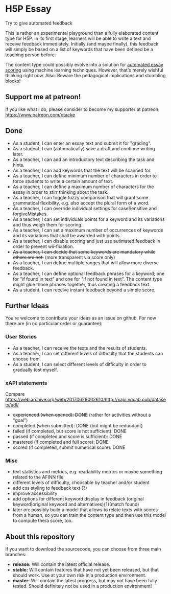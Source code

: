 H5P Essay
=========
Try to give automated feedback

This is rather an experimental playground than a fully elaborated content type for H5P. In its first stage, learners will be able to write a text and receive feedback immediately.
Initially (and maybe finally), this feedback will simply be based on a list of keywords that have been defined be a teaching person before.

The content type could possibly evolve into a solution for [automated essay scoring](https://en.wikipedia.org/wiki/Automated_essay_scoring) using machine learning techniques. However, that's merely wishful thinking right now. Also: Beware the pedagogical implications and stumbling blocks!

## Support me at patreon!
If you like what I do, please consider to become my supporter at patreon: https://www.patreon.com/otacke

## Done
- As a student, I can enter an essay text and submit it for "grading".
- As a student, I can (automatically) save a draft and continue writing later.
- As a teacher, I can add an introductory text describing the task and hints.
- As a teacher, I can add keywords that the text will be scanned for.
- As a teacher, I can define minimum number of characters in order to force students to write a certain amount of text.
- As a teacher, I can define a maximum number of characters for the essay in order to stirr thinking about the task.
- As a teacher, I can toggle fuzzy comparison that will grant some grammatical flexibility, e.g. also accept the plural form of a word.
- As a teacher, I can override individual settings for caseSensitive and forgiveMistakes.
- As a teacher, I can set individuals points for a keyword and its variations and thus weigh them for scoring.
- As a teacher, I can set a maximum number of occurrences of keywords and its variations that shall be awarded with points.
- As a teacher, I can disable scoring and just use autimated feedback in order to prevent wii-ficiation.
- ~~As a teacher, I can decide that some keywords are mandatory while others are not.~~ (more transparent via score only)
- As a teacher, I can define multiple ranges that will allow more diverse feedback.
- As a teacher, I can define optional feedback phrases for a keyword; one for "if found in text" and one for "if not found in text". The content type might glue those phrases together, thus creating a feedback text.
- As a student, I can receive instant feedback beyond a simple score.

## Further Ideas
You're welcome to contribute your ideas as an issue on github. For now there are (in no particular order or guarantee):

### User Stories
- As a teacher, I can receive the texts and the results of students.
- As a teacher, I can set different levels of difficulty that the students can choose from.
- As a student, I can select different levels of difficulty in order to gradually test myself.

### xAPI statements
Compare https://web.archive.org/web/20170628002610/http://xapi.vocab.pub/datasets/adl/

- ~~experienced (when opened): DONE~~ (rather for activities without a "goal")
- completed (when submitted): DONE (but might be redundant)
- failed (if completed, but score is not sufficient): DONE
- passed (if completed and score is sufficient): DONE
- mastered (if completed and full score): DONE
- scored (if completed, submit numerical score): DONE

### Misc
- text statistics and metrics, e.g. readability metrics or maybe something related to the AFINN file
- different levels of difficulty, choosable by teacher and/or student
- add css styling to feedback text (?)
- improve accessibility
- add options for different keyword display in feedback (original keyword|original keyword and alternatives){1}(match found)
- later on: possibly build a model that allows to relate texts with scores from a human, so you can train the content type and then use this model to compute the/a score, too.

## About this repository
If you want to download the sourcecode, you can choose from three main branches:

- __release:__ Will contain the latest official release.
- __stable:__ Will contain features that have not yet been released, but that should work. Use at your own risk in a production environment.
- __master:__ Will contain the latest progress, but may not have been fully tested. Should definitely not be used in a production environment!
